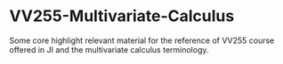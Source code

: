 # VV255-Multivariate-Calculus
Some core highlight relevant material for the reference of VV255 course offered in JI and the multivariate calculus terminology. 
